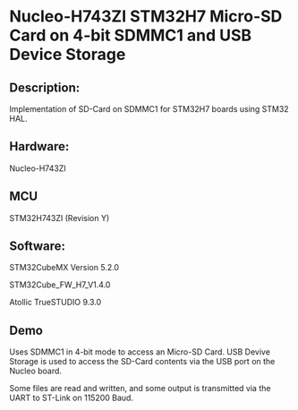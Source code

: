 # Nucleo-H743ZI STM32H7 Micro-SD Card on 4-bit SDMMC1 and USB Device Storage

## Description:
Implementation of SD-Card on SDMMC1 for STM32H7 boards using STM32 HAL.

## Hardware:
Nucleo-H743ZI 

## MCU
STM32H743ZI (Revision Y)

## Software:
STM32CubeMX Version 5.2.0

STM32Cube_FW_H7_V1.4.0

Atollic TrueSTUDIO 9.3.0

## Demo

Uses SDMMC1 in 4-bit mode to access an Micro-SD Card.
USB Devive Storage is used to access the SD-Card contents via the USB port on the Nucleo board.

Some files are read and written, and some output is transmitted via the UART to ST-Link on 115200 Baud.
